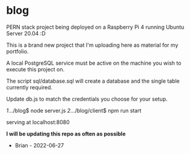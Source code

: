 # blog
PERN stack project being deployed on a Raspberry Pi 4 running Ubuntu Server 20.04 :D

This is a brand new project that I'm uploading here as material for my portfolio.

A local PostgreSQL service must be active on the machine you wish to execute this project on.

The script sql/database.sql will create a database and the single table currently required.

Update db.js to match the credentials you choose for your setup.

*1*.../blog$ node server.js
*2*.../blog/client$ npm run start

serving at localhost:8080

**I will be updating this repo as often as possible**

- Brian - 2022-06-27
